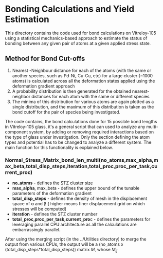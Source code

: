 # Bonding Calculations and Yield Estimation
This directory contains the code used for bond calculations on Vitreloy-105 using a statistical mechanics-based approach to estimate the status of bonding between any given pair of atoms at a given applied stress state.


## Method for Bond Cut-offs
1. Nearest -Neighbour distance for each of the atoms (with the same or another species, such as Pd-Ni, Cu-Cu, etc) for a large cluster (~1000 atoms) is calculated across all the deformation states applied using the deformation gradient approach
2. A probability distribution is then generated for the obtained nearest-neighbor distances for each atom with the same or different species
3. The minima of this distribution for various atoms are again plotted as a single distribution, and the maximum of this distribution is taken as the bond cutoff for the pair of species being investigated.

The code contains, the bond calculations done for 15 possible bond lengths in Vitreloy-105 glass, it's a general script that can used to analyze any multi-component system, by adding or removing required interactions based on the type of glass under investigation. Only the section defining the atom types and potential has to be changed to analyze a different system. The main function for this functionality is explained below.

###  Normal_Stress_Matrix_bond_len_multi(no_atoms,max_alpha,max_beta,total_disp_steps,iteration,total_proc,proc_per_task,current_proc)
* **no_atoms** - defines the STZ cluster size
* **max_alpha**, max_beta - defines the upper bound of the tunable parameters of the deformation gradient
* **total_disp_steps** - defines the density of mesh in the displacement space of α and β ( higher means finer displacement grid on which stresses will be computed)
* **iteration** - defines the STZ cluster number
* **total_proc,proc_per_task,current_pro**c - defines the parameters for leveraging parallel CPU architecture as all the calculations are embarrassingly parallel. 

After using the merging script (in the ../Utilities directory) to merge the output from various CPUs, the output will be a (no_atoms x (total_disp_steps*total_disp_steps)) matrix _M_, whose _M<sub>ij</sub>_


